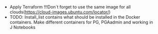 * Apply Terraform 
    !!!Don`t forget to use the same image for all clouds(https://cloud-images.ubuntu.com/locator/)
* TODO: Install_list contains what should be installed in the Docker containers.  Make different containers for PG, PGAadmin and working in J Notebooks